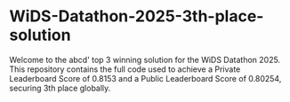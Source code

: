 # WiDS-Datathon-2025-3th-place-solution
Welcome to the abcd' top 3 winning solution for the WiDS Datathon 2025. This repository contains the full code used to achieve a Private Leaderboard Score of 0.8153  and a Public Leaderboard Score of 0.80254, securing 3th place globally.
